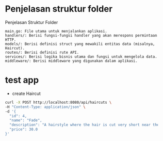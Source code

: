 # Penjelasan struktur folder

Penjelasan Struktur Folder

    main.go: File utama untuk menjalankan aplikasi.
    handlers/: Berisi fungsi-fungsi handler yang akan merespons permintaan HTTP.
    models/: Berisi definisi struct yang mewakili entitas data (misalnya, Haircut).
    routes/: Berisi definisi rute API.
    services/: Berisi logika bisnis utama dan fungsi untuk mengelola data.
    middleware/: Berisi middleware yang digunakan dalam aplikasi.

# test app

- create Haircut

```bash
curl -X POST http://localhost:8080/api/haircuts \
-H "Content-Type: application/json" \
-d '{
  "id": 4,
  "name": "Fade",
  "description": "A hairstyle where the hair is cut very short near the skin and gradually gets longer.",
  "price": 30.0
}'
```
